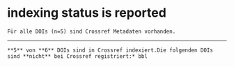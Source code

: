 # indexing status is reported

    Für alle DOIs (n=5) sind Crossref Metadaten vorhanden.

---

    **5** von **6** DOIs sind in Crossref indexiert.Die folgenden DOIs sind **nicht** bei Crossref registriert:* bbl


